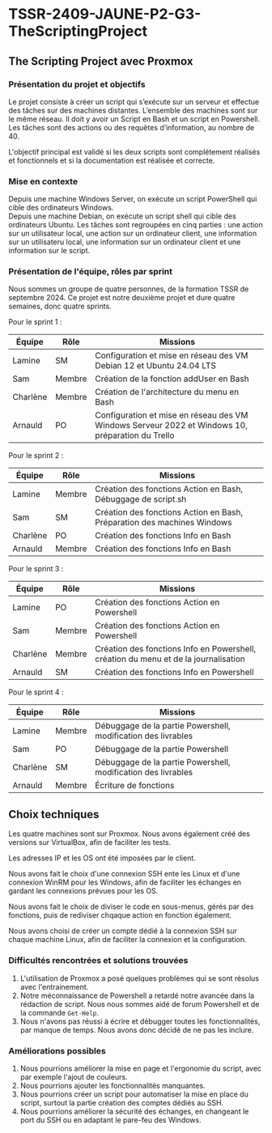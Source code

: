 # TSSR-2409-JAUNE-P2-G3-TheScriptingProject

## The Scripting Project avec Proxmox


### Présentation du projet et objectifs
Le projet consiste à créer un script qui s’exécute sur un serveur et effectue des tâches sur des machines distantes.  L’ensemble des machines sont sur le même réseau.
Il doit y avoir un Script en Bash et un script en Powershell.  
Les tâches sont des actions ou des requêtes d’information, au nombre de 40.  

L'objectif principal est validé si les deux scripts sont complétement réalisés et fonctionnels et si la documentation est réalisée et correcte.  

### Mise en contexte
Depuis une machine Windows Server, on exécute un script PowerShell qui cible des ordinateurs Windows.  
Depuis une machine Debian, on exécute un script shell qui cible des ordinateurs Ubuntu.
Les tâches sont regroupées en cinq parties : une action sur un utilisateur local, une action sur un ordinateur client, une information sur un utilisateru local, une information sur un ordinateur client et une information sur le script.  


### Présentation de l'équipe, rôles par sprint
Nous sommes un groupe de quatre personnes, de la formation TSSR de septembre 2024. Ce projet est notre deuxième projet et dure quatre semaines, donc quatre sprints.  

Pour le sprint 1 : 

| Équipe     | Rôle   | Missions                                                                                          |
| ---------- | ------ | ------------------------------------------------------------------------------------------------- |
| Lamine     |   SM   | Configuration et mise en réseau des VM Debian 12 et Ubuntu 24.04 LTS                              |
| Sam        | Membre | Création de la fonction addUser en Bash                                                           |
| Charlène   | Membre | Création de l'architecture du menu en Bash                                                        |
| Arnauld    |   PO   | Configuration et mise en réseau des VM Windows Serveur 2022 et Windows 10, préparation du Trello  |

Pour le sprint 2 : 

| Équipe     | Rôle   | Missions                                                                                          |
| ---------- | ------ | ------------------------------------------------------------------------------------------------- |
| Lamine     | Membre | Création des fonctions Action en Bash, Débuggage de script.sh                                     |
| Sam        |   SM   | Création des fonctions Action en Bash, Préparation des machines Windows                           |
| Charlène   |   PO   | Création des fonctions Info en Bash                                                               |
| Arnauld    | Membre | Création des fonctions Info en Bash                                                               |

Pour le sprint 3 : 

| Équipe     | Rôle   | Missions                                                                                          |
| ---------- | ------ | ------------------------------------------------------------------------------------------------- |
| Lamine     |   PO   | Création des fonctions Action en Powershell                                                       |
| Sam        | Membre | Création des fonctions Action en Powershell                                                       |
| Charlène   | Membre | Création des fonctions Info en Powershell, création du menu et de la journalisation               |
| Arnauld    |   SM   | Création des fonctions Info en Powershell                                                         |

Pour le sprint 4 : 

| Équipe     | Rôle   | Missions                                                                                          |
| ---------- | ------ | ------------------------------------------------------------------------------------------------- |
| Lamine     | Membre | Débuggage de la partie Powershell, modification des livrables                                     |
| Sam        |   PO   | Débuggage de la partie Powershell                                                                 |
| Charlène   |   SM   | Débuggage de la partie Powershell, modification des livrables                                     |
| Arnauld    | Membre | Écriture de fonctions                                                                             |


## Choix techniques
Les quatre machines sont sur Proxmox. Nous avons également créé des versions sur VirtualBox, afin de faciliter les tests.  

Les adresses IP et les OS ont été imposées par le client.  

Nous avons fait le choix d'une connexion SSH ente les Linux et d'une connexion WinRM pour les Windows, afin de faciliter les échanges en gardant les connexions prévues pour les OS.  

Nous avons fait le choix de diviser le code en sous-menus, gérés par des fonctions, puis de rediviser chqaque action en fonction également.   

Nous avons choisi de créer un compte dédié à la connexion SSH sur chaque machine Linux, afin de faciliter la connexion et la configuration.   

### Difficultés rencontrées et solutions trouvées
1. L'utilisation de Proxmox a posé quelques problèmes qui se sont résolus avec l'entrainement.  
2. Notre méconnaissance de Powershell a retardé notre avancée dans la rédaction de script. Nous nous sommes aidé de forum Powershell et de la commande ```Get-Help```.
3. Nous n'avons pas réussi à écrire et débugger toutes les fonctionnalités, par manque de temps. Nous avons donc décidé de ne pas les inclure.  



### Améliorations possibles
1. Nous pourrions améliorer la mise en page et l'ergonomie du script, avec par exemple l'ajout de couleurs.  
2. Nous pourrions ajouter les fonctionnalités manquantes.  
3. Nous pourrions créer un script pour automatiser la mise en place du script, surtout la partie création des comptes dédiés au SSH.  
4. Nous pourrions améliorer la sécurité des échanges, en changeant le port du SSH ou en adaptant le pare-feu des Windows.   


